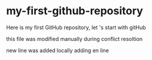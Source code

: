 # my-first-github-repository
Here is my first GitHub repository, let 's start with gitHub

this file was modified manually during conflict resoltion


new line was added locally 
adding en line